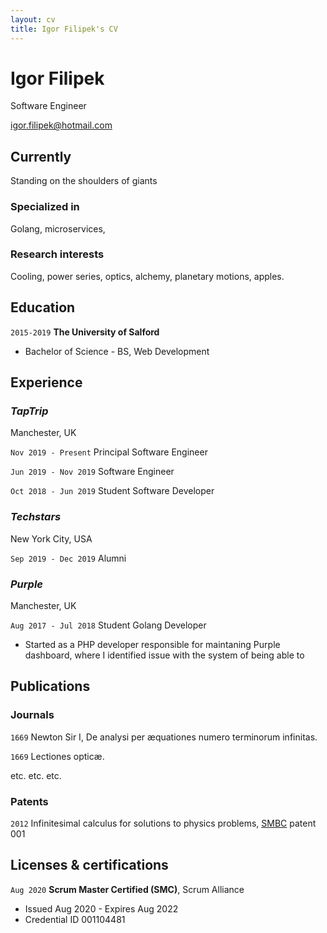 ```yaml
---
layout: cv
title: Igor Filipek's CV
---
```

# Igor Filipek

Software Engineer

<div id="webaddress">
<a href="igor.filipek@hotmail.com">igor.filipek@hotmail.com</a>
</div>


## Currently

Standing on the shoulders of giants

### Specialized in

Golang, microservices,

### Research interests

Cooling, power series, optics, alchemy, planetary motions, apples.


## Education

`2015-2019`
__The University of Salford__

- Bachelor of Science - BS, Web Development


## Experience

### *TapTrip*
Manchester, UK

`Nov 2019 - Present`
Principal Software Engineer

`Jun 2019 - Nov 2019`
Software Engineer

`Oct 2018 - Jun 2019`
Student Software Developer

### *Techstars*
New York City, USA

`Sep 2019 - Dec 2019`
Alumni

### *Purple*
Manchester, UK

`Aug 2017 - Jul 2018`
Student Golang Developer

- Started as a PHP developer responsible for maintaning Purple dashboard, where I identified issue with the system of being able to  

## Publications

<!-- A list is also available [online](http://scholar.google.co.uk/citations?user=LTOTl0YAAAAJ) -->

### Journals

`1669`
Newton Sir I, De analysi per æquationes numero terminorum infinitas. 

`1669`
Lectiones opticæ.

etc. etc. etc.

### Patents

`2012`
Infinitesimal calculus for solutions to physics problems, [SMBC](http://www.techdirt.com/articles/20121011/09312820678/if-patents-had-been-around-time-newton.shtml) patent 001


## Licenses & certifications

`Aug 2020`
__Scrum Master Certified (SMC)__, Scrum Alliance

- Issued Aug 2020 - Expires Aug 2022
- Credential ID 001104481

<!-- ### Footer

Last updated: Nov 2021 -->


